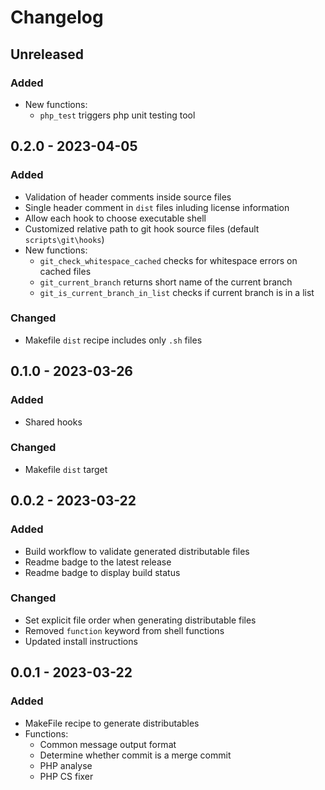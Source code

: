 # Changelog

## Unreleased
### Added
-   New functions:
    -   `php_test` triggers php unit testing tool

## 0.2.0 - 2023-04-05
### Added
-   Validation of header comments inside source files
-   Single header comment in `dist` files inluding license information
-   Allow each hook to choose executable shell
-   Customized relative path to git hook source files (default `scripts\git\hooks`)
-   New functions:
    -   `git_check_whitespace_cached` checks for whitespace errors on cached files
    -   `git_current_branch` returns short name of the current branch
    -   `git_is_current_branch_in_list` checks if current branch is in a list

### Changed
-   Makefile `dist` recipe includes only  `.sh` files

## 0.1.0 - 2023-03-26
### Added
-   Shared hooks

### Changed
-   Makefile `dist` target

## 0.0.2 - 2023-03-22
### Added
-   Build workflow to validate generated distributable files
-   Readme badge to the latest release
-   Readme badge to display build status

### Changed
-   Set explicit file order when generating distributable files
-   Removed `function` keyword from shell functions
-   Updated install instructions

## 0.0.1 - 2023-03-22
### Added
-   MakeFile recipe to generate distributables
-   Functions:
    -   Common message output format
    -   Determine whether commit is a merge commit
    -   PHP analyse
    -   PHP CS fixer